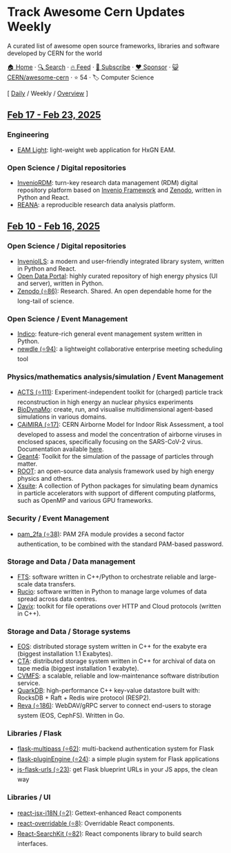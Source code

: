 # Track Awesome Cern Updates Weekly

A curated list of awesome open source frameworks, libraries and software developed by CERN for the world

[🏠 Home](/README.md) · [🔍 Search](https://www.trackawesomelist.com/search/) · [🔥 Feed](https://www.trackawesomelist.com/CERN/awesome-cern/week/rss.xml) · [📮 Subscribe](https://trackawesomelist.us17.list-manage.com/subscribe?u=d2f0117aa829c83a63ec63c2f&id=36a103854c) · [❤️  Sponsor](https://github.com/sponsors/theowenyoung) · [😺 CERN/awesome-cern](https://github.com/CERN/awesome-cern) · ⭐ 54 · 🏷️ Computer Science

[ [Daily](/content/CERN/awesome-cern/README.md) / Weekly / [Overview](/content/CERN/awesome-cern/readme/README.md) ]

## [Feb 17 - Feb 23, 2025](/content/2025/7/README.md)

### Engineering

*   [EAM Light](https://eam-opensource.web.cern.ch/content/eam-light): light-weight web application for HxGN EAM.

### Open Science / Digital repositories

*   [InvenioRDM](https://inveniosoftware.org/products/rdm/): turn-key research data management (RDM) digital repository platform based on [Invenio Framework](https://inveniosoftware.org/products/framework/) and [Zenodo](https://www.zenodo.org/), written in Python and React.
*   [REANA](https://reana.io/): a reproducible research data analysis platform.

## [Feb 10 - Feb 16, 2025](/content/2025/6/README.md)

### Open Science / Digital repositories

*   [InvenioILS](https://inveniosoftware.org/products/ils/): a modern and user-friendly integrated library system, written in Python and React.
*   [Open Data Portal](https://github.com/cernopendata): highly curated repository of high energy physics (UI and server), written in Python.
*   [Zenodo (⭐86)](https://github.com/zenodo/zenodo-rdm): Research. Shared. An open dependable home for the long-tail of science.

### Open Science / Event Management

*   [Indico](https://getindico.io): feature-rich general event management system written in Python.
*   [newdle (⭐94)](https://github.com/indico/newdle): a lightweight collaborative enterprise meeting scheduling tool

### Physics/mathematics analysis/simulation / Event Management

*   [ACTS (⭐111)](https://github.com/acts-project/acts): Experiment-independent toolkit for (charged) particle track reconstruction in high energy an nuclear physics experiments
*   [BioDynaMo](https://www.biodynamo.org/home-page): create, run, and visualise multidimensional agent-based simulations in various domains.
*   [CAiMIRA (⭐17)](https://github.com/CERN/CAiMIRA/): CERN Airborne Model for Indoor Risk Assessment, a tool developed to assess and model the concentration of airborne viruses in enclosed spaces, specifically focusing on the SARS-CoV-2 virus. Documentation available [here](https://caimira.docs.cern.ch/).
*   [Geant4](https://geant4.web.cern.ch/): Toolkit for the simulation of the passage of particles through matter.
*   [ROOT](https://root.cern/): an open-source data analysis framework used by high energy physics and others.
*   [Xsuite](https://xsuite.web.cern.ch): A collection of Python packages for simulating beam dynamics in particle accelerators with support of different computing platforms, such as OpenMP and various GPU frameworks.

### Security / Event Management

*   [pam\_2fa (⭐38)](https://github.com/CERN-CERT/pam_2fa): PAM 2FA module provides a second factor authentication, to be combined with the standard PAM-based password.

### Storage and Data / Data management

*   [FTS](https://fts.web.cern.ch/fts/): software written in C++/Python to orchestrate reliable and large-scale data transfers.
*   [Rucio](https://rucio.cern.ch): software written in Python to manage large volumes of data spread across data centres.
*   [Davix](https://davix.web.cern.ch/): toolkit for file operations over HTTP and Cloud protocols (written in C++).

### Storage and Data / Storage systems

*   [EOS](https://eos-web.web.cern.ch/eos-web/): distributed storage system written in C++ for the exabyte era (biggest installation 1.1 Exabytes).
*   [CTA](https://eoscta.docs.cern.ch/latest/): distributed storage system written in C++ for archival of data on tape media (biggest installation 1 exabyte).
*   [CVMFS](https://cernvm.cern.ch/filesystem/): a scalable, reliable and low-maintenance software distribution service.
*   [QuarkDB](https://quarkdb.web.cern.ch/quarkdb/docs/master/): high-performance C++ key-value datastore built with: RocksDB + Raft + Redis wire protocol (RESP2).
*   [Reva (⭐186)](https://github.com/cs3org/reva): WebDAV/gRPC server to connect end-users to storage system (EOS, CephFS). Written in Go.

### Libraries / Flask

*   [flask-multipass (⭐62)](https://github.com/indico/flask-multipass): multi-backend authentication system for Flask
*   [flask-pluginEngine (⭐24)](https://github.com/indico/flask-pluginengine/): a simple plugin system for Flask applications
*   [js-flask-urls (⭐23)](https://github.com/indico/js-flask-urls): get Flask blueprint URLs in your JS apps, the clean way

### Libraries / UI

*   [react-jsx-i18N (⭐2)](https://github.com/indico/react-jsx-i18n): Gettext-enhanced React components
*   [react-overridable (⭐8)](https://github.com/indico/react-overridable): Overridable React components.
*   [React-SearchKit (⭐82)](https://github.com/inveniosoftware/react-searchkit): React components library to build search interfaces.